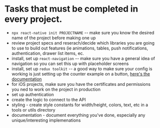 # Tasks that must be completed in every project. 

- `npx react-native init PROJECTNAME` -- make sure you know the desired name of the project before making one up
- review project specs and reserach/decide which libraries you are going to use to build out features (ie animations, tables, push notifications, authentication, drawer list items, ec.
- install, set up `react-navigation` -- make sure you have a general idea of navigation so you can set this up with placeholder screens
- install, set up `redux toolkit` -- a good way to make sure your config is working is just setting up the counter example on a button, [here's the documentation](https://redux-toolkit.js.org/introduction/getting-started)
- for iOS projects, make sure you have the certificates and permissions you ned to work on the project in production
- set up authentication
- create the logic to connect to the API
- styling - create style constants for width/height, colors, text, etc in a tools or utils directory
- documentation - document everything you've done, especially any unique/interesting implemenations
